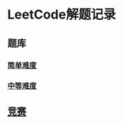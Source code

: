 # LeetCode解题记录

## 题库

### [简单难度](https://github.com/rabbee/leetcode/tree/master/easy)

### [中等难度](https://github.com/rabbee/leetcode/tree/master/medium)

## [竞赛](https://github.com/rabbee/leetcode/tree/master/contest)
